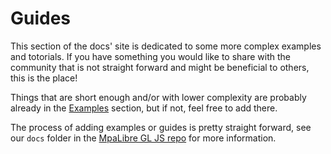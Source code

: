 # Guides

This section of the docs' site is dedicated to some more complex examples and totorials.
If you have something you would like to share with the community that is not straight forward and might be beneficial to others, this is the place!

Things that are short enough and/or with lower complexity are probably already in the [Examples](../examples/index.md) section, but if not, feel free to add there.

The process of adding examples or guides is pretty straight forward, see our `docs` folder in the [MpaLibre GL JS repo](https://github.com/maplibre/maplibre-gl-js/tree/main/docs) for more information.